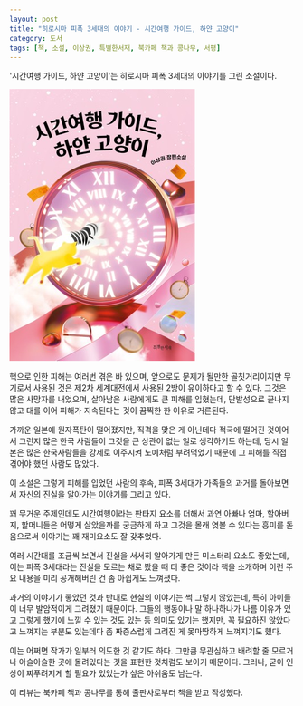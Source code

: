 ```yaml
---
layout: post
title: "히로시마 피폭 3세대의 이야기 - 시간여행 가이드, 하얀 고양이"
category: 도서
tags: [책, 소설, 이상권, 특별한서재, 북카페 책과 콩나무, 서평]
---
```


'시간여행 가이드, 하얀 고양이'는
히로시마 피폭 3세대의 이야기를 그린 소설이다.

![표지](/images/time-travel-guide-white-cat-book-h480.jpg)

핵으로 인한 피해는 여러번 겪은 바 있으며,
앞으로도 문제가 될만한 골칫거리이지만
무기로서 사용된 것은 제2차 세계대전에서 사용된 2방이 유이하다고 할 수 있다.
그것은 많은 사망자를 내었으며,
살아남은 사람에게도 큰 피해를 입혔는데,
단발성으로 끝나지않고 대를 이어 피해가 지속된다는 것이 끔찍한 한 이유로 거론된다.

가까운 일본에 원자폭탄이 떨어졌지만,
직격을 맞은 게 아닌데다 적국에 떨어진 것이어서 그런지
많은 한국 사람들이 그것을 큰 상관이 없는 일로 생각하기도 하는데,
당시 일본은 많은 한국사람들을 강제로 이주시켜 노예처럼 부려먹었기 때문에
그 피해를 직접 겪어야 했던 사람도 많았다.

이 소설은 그렇게 피해를 입었던 사람의 후속,
피폭 3세대가 가족들의 과거를 돌아보면서
자신의 진실을 알아가는 이야기를 그리고 있다.

꽤 무거운 주제인데도
시간여행이라는 판타지 요소를 더해서
과연 아빠나 엄마, 할아버지, 할머니들은 어떻게 살았을까를 궁금하게 하고
그것을 몰래 엿볼 수 있다는 흥미를 돋움으로써
이야기는 꽤 재미요소도 잘 갖추었다.

여러 시간대를 조금씩 보면서 진실을 서서히 알아가게 만든 미스터리 요소도 좋았는데,
이는 피폭 3세대라는 진실을 모르는 채로 봤을 때 더 좋은 것이라
책을 소개하며 이런 주요 내용을 미리 공개해버린 건 좀 아쉽게도 느껴졌다.

과거의 이야기가 좋았던 것과 반대로 현실의 이야기는 썩 그렇지 않았는데,
특히 아이들이 너무 발암적이게 그려졌기 때문이다.
그들의 행동이나 말 하나하나가 나름 이유가 있고
그렇게 했기에 느낄 수 있는 것도 있는 등 의미도 있기는 했지만,
꼭 필요하진 않았다고 느껴지는 부분도 있는데다
좀 짜증스럽게 그려진 게 못마땅하게 느껴지기도 했다.

이는 어쩌면 작가가 일부러 의도한 것 같기도 하다.
그만큼 무관심하고 배려할 줄 모르거나 아슬아슬한 곳에 몰려있다는 것을 표현한 것처럼도 보이기 때문이다.
그러나, 굳이 인상이 찌푸려지게 할 필요가 있었는가 싶은 아쉬움도 남는다.



<div class="im im-info">
이 리뷰는 북카페 책과 콩나무를 통해 출판사로부터 책을 받고 작성했다.
</div>
